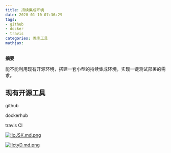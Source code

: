 ```yaml
---
title: 持续集成环境
date: 2020-01-10 07:36:29
tags:
- github
- docker
- travis
categories: 类库工具
mathjax:
---
```

**摘要**

能不能利用现有开源环境，搭建一套小型的持续集成环境，实现一键测试部署的需求。

<!--more-->

## 现有开源工具

github

dockerhub

travis CI



[![lIcJSK.md.png](https://s2.ax1x.com/2020/01/11/lIcJSK.md.png)](https://imgchr.com/i/lIcJSK)

[![lIctyD.md.png](https://s2.ax1x.com/2020/01/11/lIctyD.md.png)](https://imgchr.com/i/lIctyD)

